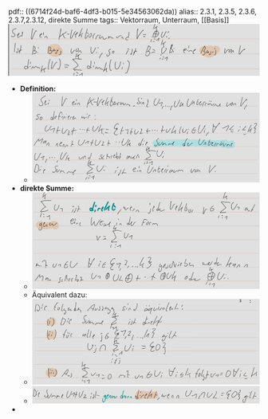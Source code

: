 pdf:: ((6714f24d-baf6-4df3-b015-5e34563062da))
alias:: 2.3.1, 2.3.5, 2.3.6, 2.3.7,2.3.12, direkte Summe
tags:: Vektorraum, Unterraum, [[Basis]]
![image.png](../assets/image_1729429888011_0.png)

- **Definition:**
	- ![image.png](../assets/image_1729426324315_0.png)
- **direkte Summe:**
	- ![image.png](../assets/image_1729429042801_0.png)
	- Äquivalent dazu:
	- ![image.png](../assets/image_1729429376910_0.png)
	- ![image.png](../assets/image_1729429519445_0.png)
-